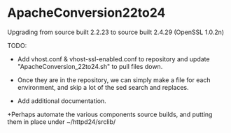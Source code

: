 # ApacheConversion22to24
Upgrading from source built 2.2.23 to source built 2.4.29 (OpenSSL 1.0.2n)

TODO:
+ Add vhost.conf & vhost-ssl-enabled.conf to repository and update "ApacheConversion_22to24.sh" to pull files down.
- Once they are in the repository, we can simply make a file for each environment, and skip a lot of the sed search and replaces.

+ Add additional documentation.

+Perhaps automate the various components source builds, and putting them in place under ~/httpd24/srclib/
